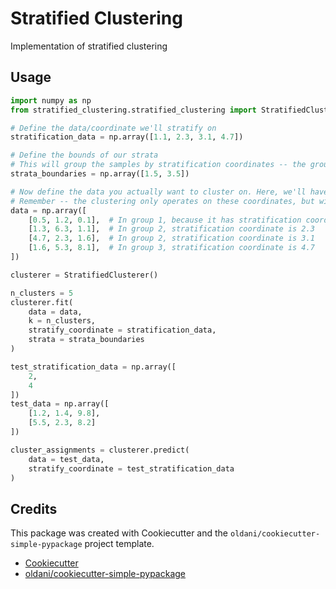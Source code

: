 # Stratified Clustering


[//]: # ([![Pypi link]&#40;https://img.shields.io/pypi/v/stratified_clustering.svg&#41;]&#40;https://pypi.python.org/pypi/stratified_clustering&#41;)

[//]: # ([![Travis job]&#40;https://img.shields.io/travis/russojd/stratified_clustering.svg&#41;]&#40;https://travis-ci.org/russojd/stratified_clustering&#41;)




Implementation of stratified clustering 

[//]: # (## Table of Content:)

[//]: # ()
[//]: # (- [Intallation]&#40;#installation&#41;)

[//]: # (- [Usage]&#40;#usage&#41;)

[//]: # (- [TODO]&#40;#todo&#41;)

[//]: # (- [Contributing]&#40;#contributing&#41;)

[//]: # (- [Credits]&#40;#credits&#41;)

[//]: # ()
[//]: # (## Installation)

[//]: # ()
[//]: # ()
[//]: # (```batch)

[//]: # ()
[//]: # (    $ pip install stratified_clustering)

[//]: # (```)

[//]: # ()
[//]: # (This is the preferred method to install Stratified Clustering, as it will always)

[//]: # (install the most recent stable release.)

[//]: # ()
[//]: # (If you don't have [pip]&#40;https://pip.pypa.io&#41; installed, this )

[//]: # ([Python installation guide]&#40;http://docs.python-guide.org/en/latest/starting/installation/&#41; )

[//]: # (can guide you through the process.)

## Usage

```python
import numpy as np
from stratified_clustering.stratified_clustering import StratifiedClusterer

# Define the data/coordinate we'll stratify on
stratification_data = np.array([1.1, 2.3, 3.1, 4.7])

# Define the bounds of our strata
# This will group the samples by stratification coordinates -- the groups will be (1.1), (2.3, 3.1), (4.7)
strata_boundaries = np.array([1.5, 3.5])

# Now define the data you actually want to cluster on. Here, we'll have 4x 3-dimensional samples, like 4 frames of 3D coords.
# Remember -- the clustering only operates on these coordinates, but will be done independently for the data in each stratum.
data = np.array([
    [0.5, 1.2, 0.1],  # In group 1, because it has stratification coordinate 1.1
    [1.3, 6.3, 1.1],  # In group 2, stratification coordinate is 2.3
    [4.7, 2.3, 1.6],  # In group 2, stratification coordinate is 3.1
    [1.6, 5.3, 8.1],  # In group 3, stratification coordinate is 4.7
])

clusterer = StratifiedClusterer()

n_clusters = 5
clusterer.fit(
    data = data,
    k = n_clusters,
    stratify_coordinate = stratification_data,
    strata = strata_boundaries
)

test_stratification_data = np.array([
    2, 
    4
])
test_data = np.array([
    [1.2, 1.4, 9.8],
    [5.5, 2.3, 8.2]
])

cluster_assignments = clusterer.predict(
    data = test_data, 
    stratify_coordinate = test_stratification_data
)

```


[//]: # (## TODO)

[//]: # ()
[//]: # (- [ ] Add Test)


[//]: # (## Contributing)

[//]: # ()
[//]: # (Contributions are welcome, and they are greatly appreciated! Every)

[//]: # (little bit helps, and credit will always be given.)

[//]: # ()
[//]: # (For more info please click [here]&#40;./CONTRIBUTING.md&#41;)


## Credits

This package was created with Cookiecutter and the `oldani/cookiecutter-simple-pypackage` project template.

- [Cookiecutter](https://github.com/audreyr/cookiecutter)
- [oldani/cookiecutter-simple-pypackage](https://github.com/oldani/cookiecutter-simple-pypackage)
